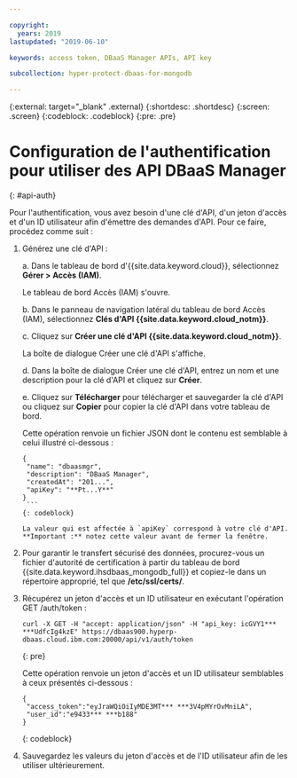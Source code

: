 ```yaml
---

copyright:
  years: 2019
lastupdated: "2019-06-10"

keywords: access token, DBaaS Manager APIs, API key

subcollection: hyper-protect-dbaas-for-mongodb

---
```


{:external: target="_blank" .external}
{:shortdesc: .shortdesc}
{:screen: .screen}
{:codeblock: .codeblock}
{:pre: .pre}


# Configuration de l'authentification pour utiliser des API DBaaS Manager
{: #api-auth}

Pour l'authentification, vous avez besoin d'une clé d'API, d'un jeton d'accès et d'un ID utilisateur afin d'émettre des demandes d'API.
Pour ce faire, procédez comme suit :

1. Générez une clé d'API :

   a. Dans le tableau de bord d'{{site.data.keyword.cloud}}, sélectionnez **Gérer > Accès (IAM)**.

      Le tableau de bord Accès (IAM) s'ouvre.

   b. Dans le panneau de navigation latéral du tableau de bord Accès (IAM), sélectionnez **Clés d'API {{site.data.keyword.cloud_notm}}**.

   c. Cliquez sur **Créer une clé d'API {{site.data.keyword.cloud_notm}}**.

      La boîte de dialogue Créer une clé d'API s'affiche.

   d. Dans la boîte de dialogue Créer une clé d'API, entrez un nom et une description pour la clé d'API et cliquez sur **Créer**.

   e. Cliquez sur **Télécharger** pour télécharger et sauvegarder la clé d'API ou cliquez sur **Copier** pour copier la clé d'API dans votre tableau de bord.

      Cette opération renvoie un fichier JSON dont le contenu est semblable à celui illustré ci-dessous :

      ```
      {
       "name": "dbaasmgr",
       "description": "DBaaS Manager",
       "createdAt": "201...",
       "apiKey": "**Pt...Y**"
      }
       ```
      {: codeblock}

      La valeur qui est affectée à `apiKey` correspond à votre clé d'API. **Important :** notez cette valeur avant de fermer la fenêtre.

2. Pour garantir le transfert sécurisé des données, procurez-vous un fichier d'autorité de certification à partir du tableau de bord {{site.data.keyword.ihsdbaas_mongodb_full}} et copiez-le dans un répertoire approprié, tel que **/etc/ssl/certs/**.

3. Récupérez un jeton d'accès et un ID utilisateur en exécutant l'opération GET /auth/token :

    ```curl
    curl -X GET -H "accept: application/json" -H "api_key: icGVY1*** ***UdfcIg4kzE" https://dbaas900.hyperp-dbaas.cloud.ibm.com:20000/api/v1/auth/token
    ```
    {: pre}

    Cette opération renvoie un jeton d'accès et un ID utilisateur semblables à ceux présentés ci-dessous :

    ```
    {
     "access_token":"eyJraWQiOiIyMDE3MT*** ***3V4pMYrOvMniLA",
     "user_id":"e9433*** ***b188"
    }
    ```
    {: codeblock}

4. Sauvegardez les valeurs du jeton d'accès et de l'ID utilisateur afin de les utiliser ultérieurement.
